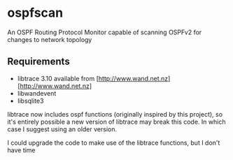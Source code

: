 ospfscan
========

An OSPF Routing Protocol Monitor capable of scanning OSPFv2 for changes to network topology

## Requirements

* libtrace 3.10 available from [http://www.wand.net.nz][http://www.wand.net.nz]
* libwandevent
* libsqlite3

libtrace now includes ospf functions (originally inspired by this project), so it's entirely possible a new version of libtrace may break this code. In which case I suggest using an older version.

I could upgrade the code to make use of the libtrace functions, but I don't have time